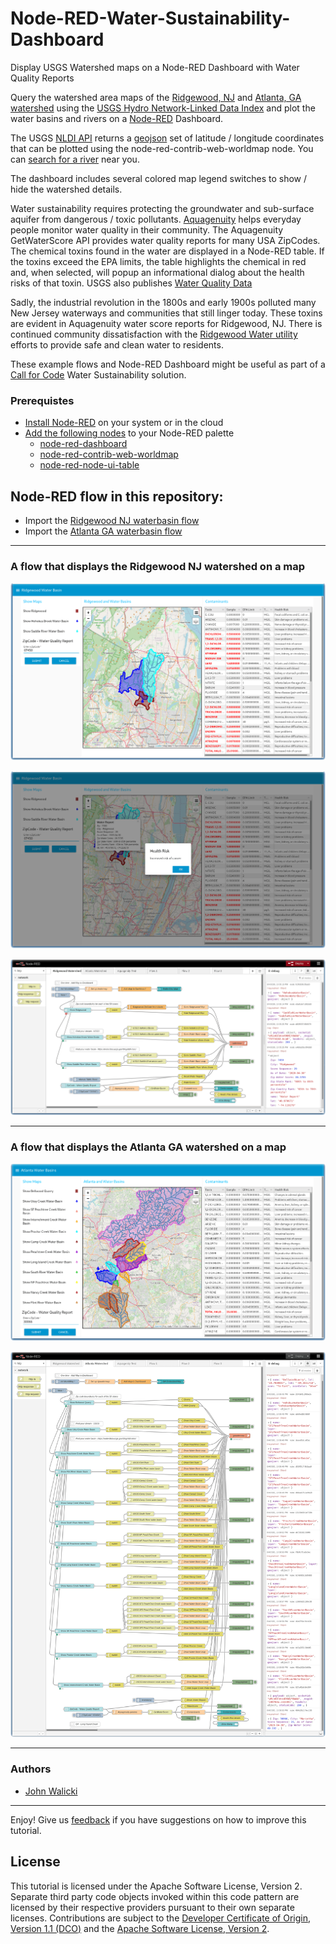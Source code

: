 # Node-RED-Water-Sustainability-Dashboard
Display USGS Watershed maps on a Node-RED Dashboard with Water Quality Reports

Query the watershed area maps of the [Ridgewood, NJ](https://waterdata.usgs.gov/monitoring-location/01390500/#parameterCode=00060)
and [Atlanta, GA watershed](https://www.atlantawatershed.org/) using the
[USGS Hydro Network-Linked Data Index](https://waterdata.usgs.gov/blog/nldi-intro/)
and plot the water basins and rivers on a [Node-RED](https://nodered.org) Dashboard.  

The USGS [NLDI API](https://labs.waterdata.usgs.gov/api/nldi/swagger-ui.html) returns a [geojson](https://en.wikipedia.org/wiki/GeoJSON) set of latitude / longitude coordinates that can be plotted using the node-red-contrib-web-worldmap node.  You can [search for a river](https://waterdata.usgs.gov/nwis/inventory?state_cd=nj&format=station_list) near you.

The dashboard includes several colored map legend switches to show / hide the watershed details.

Water sustainability requires protecting the groundwater and sub-surface aquifer from dangerous / toxic pollutants.
[Aquagenuity](https://aquagenuity.com/) helps everyday people monitor water quality in their community.
The Aquagenuity GetWaterScore API provides water quality reports for many USA ZipCodes.
The chemical toxins found in the water are displayed in a Node-RED table.
If the toxins exceed the EPA limits, the table highlights the chemical in red and, when selected,
will popup an informational dialog about the health risks of that toxin.
USGS also publishes [Water Quality Data](https://www.waterqualitydata.us/portal/)

Sadly, the industrial revolution in the 1800s and early 1900s polluted many New Jersey waterways and communities that still linger today.
These toxins are evident in Aquagenuity water score reports for Ridgewood, NJ.
There is continued community dissatisfaction with the
[Ridgewood Water utility](http://water.ridgewoodnj.net/) efforts to provide safe and clean water to residents.

These example flows and Node-RED Dashboard might be useful as part of a [Call for Code](https://developer.ibm.com/callforcode/) Water Sustainability solution.

### Prerequistes

- [Install Node-RED](https://nodered.org/docs/getting-started/) on your system or in the cloud
- [Add the following nodes](https://nodered.org/docs/user-guide/runtime/adding-nodes) to your Node-RED palette
  - [node-red-dashboard](https://flows.nodered.org/node/node-red-dashboard)
  - [node-red-contrib-web-worldmap](https://flows.nodered.org/node/node-red-contrib-web-worldmap)
  - [node-red-node-ui-table](https://flows.nodered.org/node/node-red-node-ui-table)

## Node-RED flow in this repository:

- Import the [Ridgewood NJ waterbasin flow](flows/rwdnjwatershed.json)
- Import the [Atlanta GA waterbasin flow](flows/atlantawatershed.json)

---
### A flow that displays the Ridgewood NJ watershed on a map

![Watershed Dashboard](screenshots/Node-RED-Ridgewood-Watershed-dashboard.png?raw=true "Ridgewood Watershed Dashboard")

![Watershed Dashboard Alert](screenshots/Node-RED-Ridgewood-Watershed-dashboard-WaterReportAlert.png?raw=true "Ridgewood Watershed Dashboard Alert")

![Watershed flow](screenshots/Node-RED-Ridgewood-Watershed-flow.png?raw=true "Ridgewood flow")

---
### A flow that displays the Atlanta GA watershed on a map

![Watershed Dashboard](screenshots/Node-RED-Atlanta-Watershed-dashboard.png?raw=true "Atlanta Watershed Dashboard")

![Watershed flow](screenshots/Node-RED-Atlanta-Watershed-flow.png?raw=true "Atlanta flow")

---

### Authors

- [John Walicki](https://github.com/johnwalicki)
___

Enjoy!  Give us [feedback](https://github.com/johnwalicki/Node-RED-Water-Sustainability-Dashboard/issues) if you have suggestions on how to improve this tutorial.

## License

This tutorial is licensed under the Apache Software License, Version 2.  Separate third party code objects invoked within this code pattern are licensed by their respective providers pursuant to their own separate licenses. Contributions are subject to the [Developer Certificate of Origin, Version 1.1 (DCO)](https://developercertificate.org/) and the [Apache Software License, Version 2](http://www.apache.org/licenses/LICENSE-2.0.txt).
